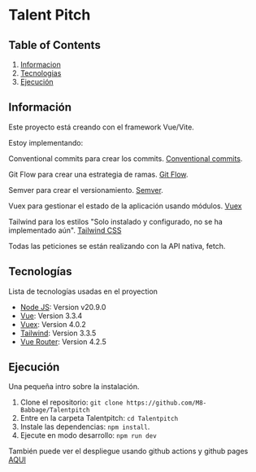 # Talent Pitch

## Table of Contents

1. [Informacion](#información)
2. [Tecnologias](#tecnologías)
3. [Ejecución](#ejecución)

## Información

Este proyecto está creando con el framework Vue/Vite.

Estoy implementando:

Conventional commits para crear los commits. [Conventional commits](https://www.conventionalcommits.org/en/v1.0.0/).

Git Flow para crear una estrategia de ramas. [Git Flow](https://nvie.com/posts/a-successful-git-branching-model/).

Semver para crear el versionamiento. [Semver](https://semver.org/).

Vuex para gestionar el estado de la aplicación usando módulos. [Vuex](https://vuex.vuejs.org/installation.html#direct-download-cdn)

Tailwind para los estilos "Solo instalado y configurado, no se ha implementado aún". [Tailwind CSS](https://tailwindcss.com/docs/guides/vite#vue)

Todas las peticiones se están realizando con la API nativa, fetch.

## Tecnologías

Lista de tecnologías usadas en el proyection

- [Node JS](https://nodejs.org/en/): Version v20.9.0
- [Vue](https://vuejs.org/guide/introduction.html): Version 3.3.4
- [Vuex](https://vuex.vuejs.org/installation.html#direct-download-cdn): Version 4.0.2
- [Tailwind](https://tailwindcss.com/docs/guides/vite#vue): Version 3.3.5
- [Vue Router](): Version 4.2.5


## Ejecución

Una pequeña intro sobre la instalación.

1. Clone el repositorio: `git clone https://github.com/M8-Babbage/Talentpitch`
2. Entre en la carpeta Talentpitch: `cd Talentpitch`
3. Instale las dependencias: `npm install`.
4. Ejecute en modo desarrollo: `npm run dev`

También puede ver el despliegue usando github actions y github pages [AQUI](https://m8-babbage.github.io/Talentpitch/offers)